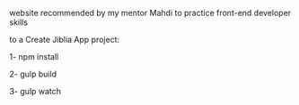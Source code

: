 website recommended by my mentor Mahdi to practice front-end developer skills


to a Create Jiblia App project:

1- npm install

2- gulp build

3- gulp watch

